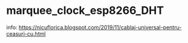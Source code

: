 # marquee_clock_esp8266_DHT
info: https://nicuflorica.blogspot.com/2019/11/cablaj-universal-pentru-ceasuri-cu.html
